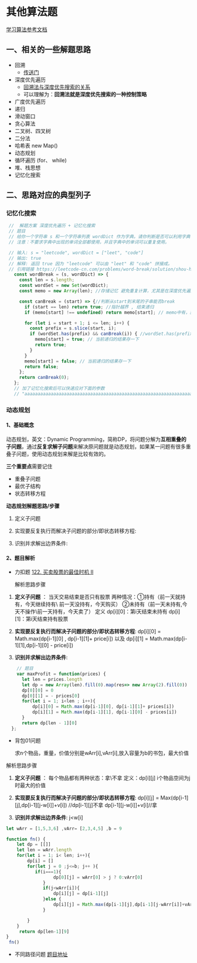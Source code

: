 # 其他算法题

[学习算法参考文档](https://xiaochen1024.com/courseware/60b4f11ab1aa91002eb53b18/60b4f191b1aa91002eb53b1a)
## 一、相关的一些解题思路

+ 回溯 
  + [传送门](../algorith/../algorithm/回溯算法.md)
+ 深度优先遍历
  + [回溯法与深度优先搜索的关系](https://www.cnblogs.com/tflsnoi/p/13689806.html)
  + 可以理解为：**回溯法就是深度优先搜索的一种控制策略**
+ 广度优先遍历
+ 递归
+ 滑动窗口
+ 贪心算法
+ 二叉树、四叉树
+ 二分法
+ 哈希表 new Map()
+ 动态规划
+ 循环遍历 (for、 while)
+ 堆、栈思想
+ 记忆化搜索


## 二、思路对应的典型列子

###   记忆化搜索

   ```javascript
    //  解题方案 深度优先遍历 + 记忆化搜索 
    // 题目 
    // 给你一个字符串 s 和一个字符串列表 wordDict 作为字典。请你判断是否可以利用字典中出现的单词拼接出 s 。
    // 注意：不要求字典中出现的单词全部都使用，并且字典中的单词可以重复使用。

    // 输入: s = "leetcode", wordDict = ["leet", "code"]
    // 输出: true
    // 解释: 返回 true 因为 "leetcode" 可以由 "leet" 和 "code" 拼接成。
    // 引用链接 https://leetcode-cn.com/problems/word-break/solution/shou-hui-tu-jie-san-chong-fang-fa-dfs-bfs-dong-tai/
      const wordBreak = (s, wordDict) => {
        const len = s.length;
        const wordSet = new Set(wordDict);
        const memo = new Array(len); //存储记忆 避免重复计算，尤其是在深度优先遍历的场景中，会有明显的性能改善

        const canBreak = (start) => {//判断从start到末尾的子串能否break
          if (start == len) return true; //指针越界 , 结束递归
          if (memo[start] !== undefined) return memo[start]; // memo中有，就用memo中的

          for (let i = start + 1; i <= len; i++) {
            const prefix = s.slice(start, i);
            if (wordSet.has(prefix) && canBreak(i)) { //wordSet.has(prefix)可以理解为回溯的枝剪 ，当不满足的时候不会进行进一步的canBreak
              memo[start] = true; // 当前递归的结果存一下 
              return true;
            }
          }
          memo[start] = false; // 当前递归的结果存一下 
          return false;
        };
        return canBreak(0);
      };
      // 加了记忆化搜索后可以快速应对下面的参数
      // "aaaaaaaaaaaaaaaaaaaaaaaaaaaaaaaaaaaaaaaaaaaaaaaaaaaaaaaaaaaaaaaaaaaaaaaaaaaaaaaaaaaaaaaaaaaaaaaaaaaaaaaaaaaaaaaaaaaaaaaaaaaaaaaaaaaaaaaaaaaaaaaaaaaaaab,["a","aa","aaa","aaaa","aaaaa","aaaaaa","aaaaaaa","aaaaaaaa","aaaaaaaaa","aaaaaaaaaa"]


   ```

 ### 动态规划

 #### 1、基础概念

  动态规划，英文：Dynamic Programming，简称DP，将问题分解为**互相重叠的子问题**，通过**反复求解子问题**来解决原问题就是动态规划，如果某一问题有很多重叠子问题，使用动态规划来解是比较有效的。

**三个重要点**需要记住

- 重叠子问题
- 最优子结构
- 状态转移方程

**动态规划解题思路/步骤**

1. 定义子问题

2. 实现要反复执行而解决子问题的部分/即状态转移方程: 

3. 识别并求解出边界条件:

#### 2、题目解析

+ 力扣题 [122. 买卖股票的最佳时机 II](https://leetcode.cn/problems/best-time-to-buy-and-sell-stock-ii/)

    解析思路步骤

1.  **定义子问题** ：  当天交易结束是否只有股票 两种情况：①持有（前一天就持有，今天继续持有\ 前一天没持有，今天购买） ②未持有（前一天未持有,今天不操作\前一天持有，今天卖了） 定义 dp[i][0]：第i天结束未持有  dp[i][1]：第i天结束持有股票

2. **实现要反复执行而解决子问题的部分/即状态转移方程**:  dp[i][0] = Math.max(dp[i-1][0] , dp[i-1][1]+ price[i]) 以及 dp[i][1] = Math.max(dp[i-1][1],dp[i-1][0] - price[i])

3. **识别并求解出边界条件**:  

```javascript
    // 题目
    var maxProfit = function(prices) {
      let len = prices.length
      let dp = new Array(len).fill(0).map(res=> new Array(2).fill(0))
      dp[0][0] = 0
      dp[0][1] = - prices[0] 
      for(let i = 1; i<len ; i++){
          dp[i][0] = Math.max(dp[i-1][0], dp[i-1][1]+ prices[i])
          dp[i][1] = Math.max(dp[i-1][1], dp[i-1][0] - prices[i])   
      }
      return dp[len - 1][0]
  };
```

+ 背包01问题

     求n个物品，重量，价值分别是wArr[i],vArr[i],放入容量为b的书包，最大价值


 解析思路步骤

1.  **定义子问题** ：  每个物品都有两种状态：拿\不拿  定义：dp[i][j] i个物品空间为j时最大的价值

2. **实现要反复执行而解决子问题的部分/即状态转移方程**:  dp[i][j] = Max(dp[i-1][j],dp[i-1][j-w[i]]+v[i]) //dp[i-1][j]不拿  dp[i-1][j-w[i]]+v[i]//拿

3. **识别并求解出边界条件**: j<w[i]

```javascript
let wArr = [1,5,3,6] ,vArr= [2,3,4,5] ,b = 9

function fn() {
    let dp = [[]]
    let len = wArr.length
    for(let i = 1; i< len; i++){
        dp[i] = []
        for(let j = 0 ;j<=b; j++ ){
           if(i===1){
                  dp[0][j] = wArr[0] > j ? 0:vArr[0]
              }
              if(j<wArr[i]){
                  dp[i][j] = dp[i-1][j]
              }else {
                  dp[i][j] = Math.max(dp[i-1][j],dp[i-1][j-wArr[i]]+vArr[i])
              }

        }
    }
     return dp[len-1][9]
}
 fn()
```

+ 不同路径问题 [题目地址](https://leetcode.cn/problems/unique-paths/)